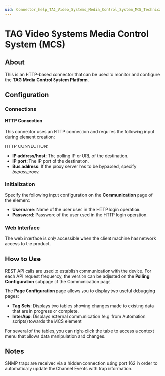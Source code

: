 ```yaml
---
uid: Connector_help_TAG_Video_Systems_Media_Control_System_MCS_Technical
---
```


# TAG Video Systems Media Control System (MCS)

## About

This is an HTTP-based connector that can be used to monitor and configure the **TAG Media Control System Platform**.

## Configuration

### Connections

#### HTTP Connection

This connector uses an HTTP connection and requires the following input during element creation:

HTTP CONNECTION:

- **IP address/host**: The polling IP or URL of the destination.
- **IP port**: The IP port of the destination.
- **Bus address**: If the proxy server has to be bypassed, specify *bypassproxy.*

### Initialization

Specify the following input configuration on the **Communication** page of the element:

- **Username**: Name of the user used in the HTTP login operation.
- **Password**: Password of the user used in the HTTP login operation.

### Web Interface

The web interface is only accessible when the client machine has network access to the product.

## How to Use

REST API calls are used to establish communication with the device. For each API request frequency, the version can be adjusted on the **Polling Configuration** subpage of the Communication page.

The **Page Configuration** page allows you to display two useful debugging pages:

- **Tag Sets**: Displays two tables showing changes made to existing data that are in progress or complete.
- **InterApp**: Displays external communication (e.g. from Automation scripts) towards the MCS element.

For several of the tables, you can right-click the table to access a context menu that allows data manipulation and changes.

## Notes

SNMP traps are received via a hidden connection using port 162 in order to automatically update the Channel Events with trap information.
